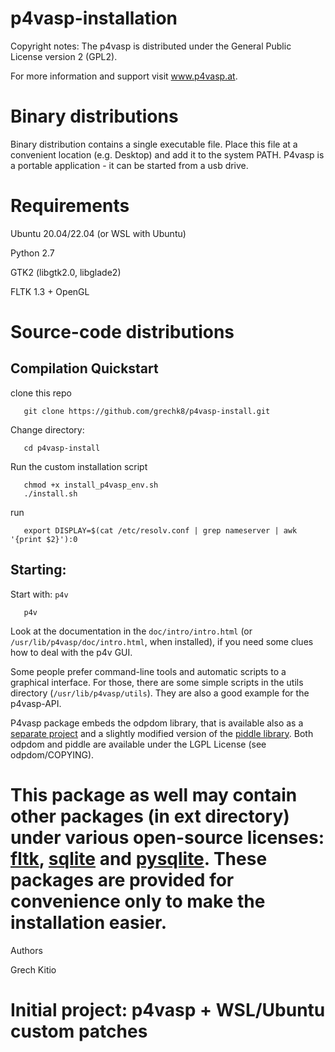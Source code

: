 p4vasp-installation
==========================

Copyright notes:
The p4vasp is distributed under the General Public License version 2 (GPL2).

For more information and support visit www.p4vasp.at.

Binary distributions
==========================

Binary distribution contains a single executable file.
Place this file at a convenient location (e.g. Desktop)
and add it to the system PATH.
P4vasp is a portable application - it can be started from a usb drive.

Requirements
==========================

Ubuntu 20.04/22.04 (or WSL with Ubuntu)

Python 2.7

GTK2 (libgtk2.0, libglade2)

FLTK 1.3 + OpenGL

Source-code distributions
==========================

Compilation Quickstart
--------------------------

clone this repo
```
   git clone https://github.com/grechk8/p4vasp-install.git
```
Change directory:               
```
   cd p4vasp-install
```

Run the custom installation script

```
   chmod +x install_p4vasp_env.sh
   ./install.sh
```

run
```
   export DISPLAY=$(cat /etc/resolv.conf | grep nameserver | awk '{print $2}'):0
```


Starting:
--------------------------

Start with: `p4v`

```
   p4v
```

Look at the documentation in the `doc/intro/intro.html`
(or `/usr/lib/p4vasp/doc/intro.html`, when installed),
if you need some clues how to deal with the p4v GUI.

Some people prefer command-line tools and automatic scripts
to a graphical interface. For those, there are some simple
scripts in the utils directory (`/usr/lib/p4vasp/utils`).
They are also a good example for the p4vasp-API.


P4vasp package embeds the odpdom library, that is available also as a [separate
project](http://sourceforge.net/projects/odpdom) and a slightly modified version
of the [piddle library](piddle.sourceforge.net).
Both odpdom and piddle are available under the LGPL License (see
odpdom/COPYING).

This package as well may contain other packages (in ext directory) under various open-source licenses:
[fltk](www.fltk.org), [sqlite](www.sqlite.org) and [pysqlite](code.google.com/p/pysqlite).
These packages are provided for convenience only to make the installation easier.
==========================


Authors

Grech Kitio

Initial project: p4vasp + WSL/Ubuntu custom patches
==========================
